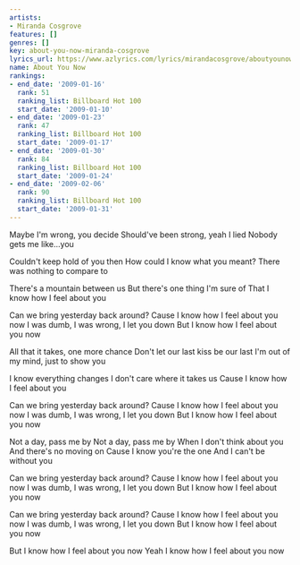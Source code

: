 ```yaml
---
artists:
- Miranda Cosgrove
features: []
genres: []
key: about-you-now-miranda-cosgrove
lyrics_url: https://www.azlyrics.com/lyrics/mirandacosgrove/aboutyounow.html
name: About You Now
rankings:
- end_date: '2009-01-16'
  rank: 51
  ranking_list: Billboard Hot 100
  start_date: '2009-01-10'
- end_date: '2009-01-23'
  rank: 47
  ranking_list: Billboard Hot 100
  start_date: '2009-01-17'
- end_date: '2009-01-30'
  rank: 84
  ranking_list: Billboard Hot 100
  start_date: '2009-01-24'
- end_date: '2009-02-06'
  rank: 90
  ranking_list: Billboard Hot 100
  start_date: '2009-01-31'
---
```


Maybe I'm wrong, you decide
Should've been strong, yeah I lied
Nobody gets me like...you

Couldn't keep hold of you then
How could I know what you meant?
There was nothing to compare to

There's a mountain between us
But there's one thing I'm sure of
That I know how I feel about you

Can we bring yesterday back around?
Cause I know how I feel about you now
I was dumb, I was wrong, I let you down
But I know how I feel about you now

All that it takes, one more chance
Don't let our last kiss be our last
I'm out of my mind, just to show you

I know everything changes
I don't care where it takes us
Cause I know how I feel about you

Can we bring yesterday back around?
Cause I know how I feel about you now
I was dumb, I was wrong, I let you down
But I know how I feel about you now

Not a day, pass me by
Not a day, pass me by
When I don't think about you
And there's no moving on
Cause I know you're the one
And I can't be without you

Can we bring yesterday back around?
Cause I know how I feel about you now
I was dumb, I was wrong, I let you down
But I know how I feel about you now

Can we bring yesterday back around?
Cause I know how I feel about you now
I was dumb, I was wrong, I let you down
But I know how I feel about you now

But I know how I feel about you now
Yeah I know how I feel about you now



